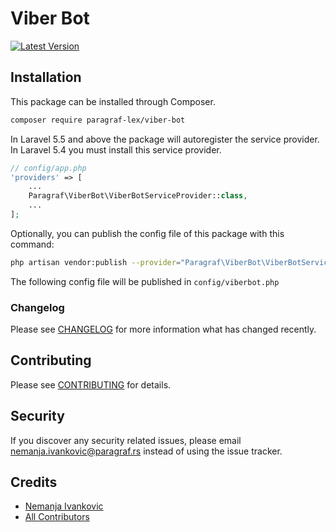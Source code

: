 # Viber Bot

[![Latest Version](https://img.shields.io/github/release/paragraf-lex/viber-bot.svg?style=flat-square)](https://github.com/paragraf-lex/viber-bot/releases)

## Installation

This package can be installed through Composer.

``` bash
composer require paragraf-lex/viber-bot
```

In Laravel 5.5 and above the package will autoregister the service provider. In Laravel 5.4 you must install this service provider.

```php
// config/app.php
'providers' => [
    ...
    Paragraf\ViberBot\ViberBotServiceProvider::class,
    ...
];
```

Optionally, you can publish the config file of this package with this command:

``` bash
php artisan vendor:publish --provider="Paragraf\ViberBot\ViberBotServiceProvider"
```

The following config file will be published in `config/viberbot.php`

### Changelog

Please see [CHANGELOG](CHANGELOG.md) for more information what has changed recently.

## Contributing

Please see [CONTRIBUTING](CONTRIBUTING.md) for details.

## Security

If you discover any security related issues, please email nemanja.ivankovic@paragraf.rs instead of using the issue tracker.

## Credits

- [Nemanja Ivankovic](https://github.com/necko1996)
- [All Contributors](../../contributors)
